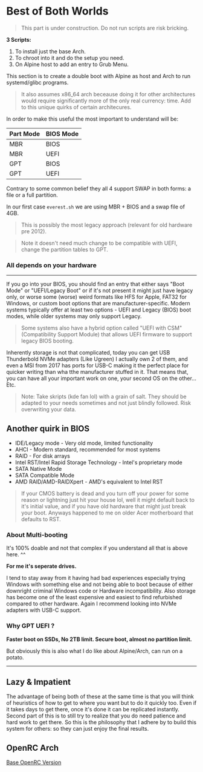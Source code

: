 # Best of Both Worlds
> This part is under construction. Do not run scripts are risk bricking. 

**3 Scripts:** 
1. To install just the base Arch.
2. To chroot into it and do the setup you need.
3. On Alpine host to add an entry to Grub Menu. 

This section is to create a double boot with Alpine as host and Arch to run systemd/glibc programs.
> It also assumes x86_64 arch beceause doing it for other architectures would require significantly more of the only real currency: time.
> Add to this unique quirks of certain architecures.

In order to make this useful the most important to understand will be:

| Part Mode | BIOS Mode |
|----------|-------------|
| MBR | BIOS |
| MBR | UEFI |
| GPT | BIOS |
| GPT | UEFI |

Contrary to some common belief they all 4 support SWAP in both forms: a file or a full partition. 

In our first case `everest.sh` we are using MBR + BIOS and a swap file of 4GB. 
> This is possibly the most legacy approach (relevant for old hardware pre 2012).

> Note it doesn't need much change to be compatible with UEFI, change the partition tables to GPT.

### All depends on your hardware
----
If you go into your BIOS, you should find an entry that either says "Boot Mode" or "UEFI/Legacy Boot" or if it's not present it might just have legacy only, or worse some (worse) weird formats like HFS for Apple, FAT32 for Windows, or custom boot options that are manufacturer-specific. Modern systems typically offer at least two options - UEFI and Legacy (BIOS) boot modes, while older systems may only support Legacy.

> Some systems also have a hybrid option called "UEFI with CSM" (Compatibility Support Module) that allows UEFI firmware to support legacy BIOS booting.

Inherently storage is not that complicated, today you can get USB Thunderbold NVMe adapters (Like Ugreen) I actually own 2 of them, and even a MSI from 2017 has ports for USB-C making it the perfect place for quicker writing than wha tthe manufacturer stuffed in it. 
That means that, you can have all your important work on one, your second OS on the other... Etc. 
> Note: Take skripts (kde fan lol) with a grain of salt. They should be adapted to your needs sometimes and not just blindly followed. Risk overwriting your data.

## Another quirk in BIOS

- IDE/Legacy mode - Very old mode, limited functionality
- AHCI - Modern standard, recommended for most systems
- RAID - For disk arrays
- Intel RST/Intel Rapid Storage Technology - Intel's proprietary mode
- SATA Native Mode
- SATA Compatible Mode
- AMD RAID/AMD-RAIDXpert - AMD's equivalent to Intel RST

> If your CMOS battery is dead and you turn off your power for some reason or lightning just hit your house lol, well it might default back to it's initial value, and if you have old hardware that might just break your boot. Anyways happened to me on older Acer motherboard that defaults to RST.


### About Multi-booting

It's 100% doable and not that complex if you understand all that is above here. ^^ 

**For me it's seperate drives.**

I tend to stay away from it having had bad experiences especially trying Windows with something else and not being able to boot because of either downright criminal Windows code or Hardware incompatibility.
Also storage has become one of the least expensive and easiest to find refurbished compared to other hardware. Again I recommend looking into NVMe adapters with USB-C support. 

### Why GPT UEFI ? 

**Faster boot on SSDs, No 2TB limit. Secure boot, almost no partition limit.** 

But obviously this is also what I do like about Alpine/Arch, can run on a potato. 

----

## Lazy & Impatient

The advantage of being both of these at the same time is that you will think of heuristics of how to get to where you want but to do it quickly too. Even if it takes days to get there, once it's done it can be replicated instantly. 
Second part of this is to still try to realize that you do need patience and hard work to get there. So this is the philosophy that I adhere by to build this system for others: so they can just enjoy the final results. 


## OpenRC Arch 

[Base OpenRC Version](https://artixlinux.org/download.php)
